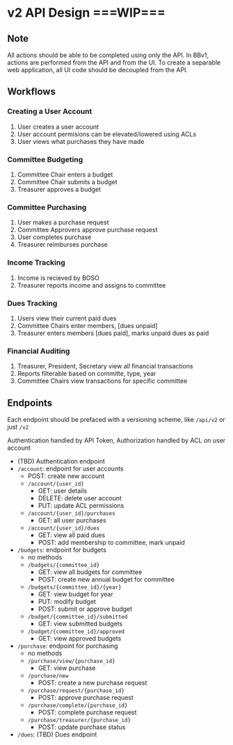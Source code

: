 # v2 API Design ===WIP===

## Note
All actions should be able to be completed using only the API. In BBv1, actions are performed from the API and from the UI. To create a separable web application, all UI code should be decoupled from the API.

## Workflows

### Creating a User Account
1. User creates a user account
2. User account permisions can be elevated/lowered using ACLs
3. User views what purchases they have made

### Committee Budgeting
1. Committee Chair enters a budget
2. Committee Chair submits a budget
3. Treasurer approves a budget

### Committee Purchasing
1. User makes a purchase request
2. Committee Approvers approve purchase request
3. User completes purchase
4. Treasurer reimburses purchase

### Income Tracking
1. Income is recieved by BOSO
2. Treasurer reports income and assigns to committee

### Dues Tracking
1. Users view their current paid dues
2. Committee Chairs enter members, [dues unpaid]
3. Treasurer enters members [dues paid], marks unpaid dues as paid

### Financial Auditing
1. Treasurer, President, Secretary view all financial transactions
2. Reports filterable based on committe, type, year
3. Committee Chairs view transactions for specific committee

## Endpoints
Each endpoint should be prefaced with a versioning scheme, like `/api/v2` or just `/v2`

Authentication handled by API Token, Authorization handled by ACL on user account

* (TBD) Authentication endpoint
* `/account`: endpoint for user accounts
    * POST: create new account
    * `/account/{user_id}`
        * GET: user details
        * DELETE: delete user account
        * PUT: update ACL permissions
    * `/account/{user_id}/purchases`
        * GET: all user purchases
    * `/account/{user_id}/dues`
        * GET: view all paid dues
        * POST: add membership to committee, mark unpaid
* `/budgets`: endpoint for budgets
    * no methods
    * `/budgets/{committee_id}`
        * GET: view all budgets for committee
        * POST: create new annual budget for committee
    * `/budgets/{committee_id}/{year}`
        * GET: view budget for year
        * PUT: modify budget
        * POST: submit or approve budget
    * `/budget/{committee_id}/submitted`
        * GET: view submitted budgets
    * `/budget/{committee_id}/approved`
        * GET: view approved budgets
* `/purchase`: endpoint for purchasing
    * no methods
    * `/purchase/view/{purchase_id}`
        * GET: view purchase
    * `/purchase/new`
        * POST: create a new purchase request
    * `/purchase/request/{purchase_id}`
        * POST: approve purchase request
    * `/purchase/complete/{purchase_id}`
        * POST: complete purchase request
    * `/purchase/treasurer/{purchase_id}`
        * POST: update purchase status
* `/dues`: (TBD) Dues endpoint
